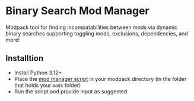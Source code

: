 # Binary Search Mod Manager
Modpack tool for finding incompatabilities between mods via dynamic binary searches supporting toggling mods, exclusions, dependencies, and more!

## Installtion
- Install Python 3.12+
- Place the [mod manager script](binary_search_mod_manager.py) in your modpack directory (in the folder that holds your `mods` folder)
- Run the script and provide input as suggested

